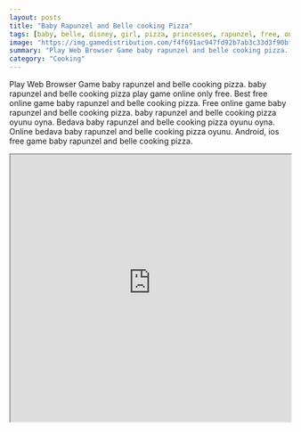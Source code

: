 ```yaml
---
layout: posts
title: "Baby Rapunzel and Belle cooking Pizza"
tags: [baby, belle, disney, girl, pizza, princesses, rapunzel, free, online, games, oyna, game, free, games, play, play, games]
image: "https://img.gamedistribution.com/f4f691ac947fd92b7ab3c33d3f90bfed.jpg"
summary: "Play Web Browser Game baby rapunzel and belle cooking pizza. baby rapunzel and belle cooking pizza play game online only free. Best free online game baby rapunzel and belle cooking pizza. Free online game baby rapunzel and belle cooking pizza. baby rapunzel and belle cooking pizza oyunu oyna. Bedava baby rapunzel and belle cooking pizza oyunu oyna. Online bedava baby rapunzel and belle cooking pizza oyunu. Android, ios free game baby rapunzel and belle cooking pizza."
category: "Cooking"
---
```


Play Web Browser Game baby rapunzel and belle cooking pizza. baby rapunzel and belle cooking pizza play game online only free. Best free online game baby rapunzel and belle cooking pizza. Free online game baby rapunzel and belle cooking pizza. baby rapunzel and belle cooking pizza oyunu oyna. Bedava baby rapunzel and belle cooking pizza oyunu oyna. Online bedava baby rapunzel and belle cooking pizza oyunu. Android, ios free game baby rapunzel and belle cooking pizza.

<iframe width="100%" height="480px;" src="https://flash.gamedistribution.com?game=f4f691ac947fd92b7ab3c33d3f90bfed"></iframe>